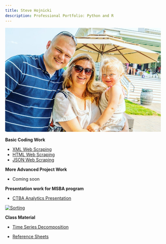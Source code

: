 ```yaml
---
title: Steve Hojnicki 
description: Professional Portfolio: Python and R
---
```


![My Picture](/pics/family.jpg)

<b> Basic Coding Work </b>
- [XML Web Scraping](https://github.com/Hojnicki/basiccoding/blob/master/xml_scrape.py)
- [HTML Web Scraping](https://github.com/Hojnicki/basiccoding/blob/master/html_scrape.py)
- [JSON Web Scraping](https://github.com/Hojnicki/basiccoding/blob/master/json_scrape.py)

<b> More Advanced Project Work </b>
- Coming soon

<b> Presentation work for MSBA program </b>

- [CTBA Analytics Presentation](https://github.com/Hojnicki/hojnicki.github.io/tree/master/CTBAAnalyticsPresentation)

[![Sorting](https://img.youtube.com/vi/apOBmeJkpdI/0.jpg)](https://www.youtube.com/watch?v=apOBmeJkpdI)


<b> Class Material </b>

- [Time Series Decomposition](/timeseries/index.md)

- [Reference Sheets](https://github.com/Hojnicki/cheatsheets)
